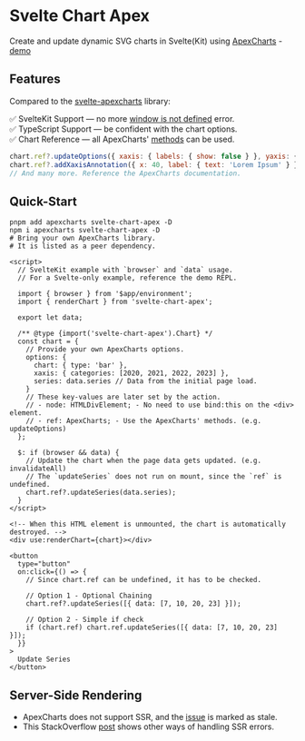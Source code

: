 # Svelte Chart Apex

Create and update dynamic SVG charts in Svelte(Kit) using [ApexCharts] - [demo]

[ApexCharts]: https://apexcharts.com/
[demo]: https://svelte.dev/repl/5c0f420535964b4da65c03c6bcb69439?version=4.2.8

## Features

Compared to the [svelte-apexcharts] library:

✅ SvelteKit Support ― no more [window is not defined] error.\
✅ TypeScript Support ― be confident with the chart options.\
✅ Chart Reference ― all ApexCharts' [methods] can be used.

[svelte-apexcharts]: https://github.com/galkatz373/svelte-apexcharts#readme
[window is not defined]: https://github.com/galkatz373/svelte-apexcharts/issues/163
[methods]: https://apexcharts.com/docs/methods

```javascript
chart.ref?.updateOptions({ xaxis: { labels: { show: false } }, yaxis: { min: 20, max: 100 } });
chart.ref?.addXaxisAnnotation({ x: 40, label: { text: 'Lorem Ipsum' } });
// And many more. Reference the ApexCharts documentation.
```

## Quick-Start

```shell
pnpm add apexcharts svelte-chart-apex -D
npm i apexcharts svelte-chart-apex -D
# Bring your own ApexCharts library.
# It is listed as a peer dependency.
```

```svelte
<script>
  // SvelteKit example with `browser` and `data` usage.
  // For a Svelte-only example, reference the demo REPL.

  import { browser } from '$app/environment';
  import { renderChart } from 'svelte-chart-apex';

  export let data;

  /** @type {import('svelte-chart-apex').Chart} */
  const chart = {
    // Provide your own ApexCharts options.
    options: {
      chart: { type: 'bar' },
      xaxis: { categories: [2020, 2021, 2022, 2023] },
      series: data.series // Data from the initial page load.
    }
    // These key-values are later set by the action.
    // - node: HTMLDivElement; - No need to use bind:this on the <div> element.
    // - ref: ApexCharts; - Use the ApexCharts' methods. (e.g. updateOptions)
  };

  $: if (browser && data) {
    // Update the chart when the page data gets updated. (e.g. invalidateAll)
    // The `updateSeries` does not run on mount, since the `ref` is undefined.
    chart.ref?.updateSeries(data.series);
  }
</script>

<!-- When this HTML element is unmounted, the chart is automatically destroyed. -->
<div use:renderChart={chart}></div>

<button
  type="button"
  on:click={() => {
    // Since chart.ref can be undefined, it has to be checked.

    // Option 1 - Optional Chaining
    chart.ref?.updateSeries([{ data: [7, 10, 20, 23] }]);

    // Option 2 - Simple if check
    if (chart.ref) chart.ref.updateSeries([{ data: [7, 10, 20, 23] }]);
  }}
>
  Update Series
</button>
```

## Server-Side Rendering

- ApexCharts does not support SSR, and the [issue] is marked as stale.
- This StackOverflow [post] shows other ways of handling SSR errors.

[issue]: https://github.com/apexcharts/apexcharts.js/issues/3703
[post]: https://stackoverflow.com/questions/69874742
